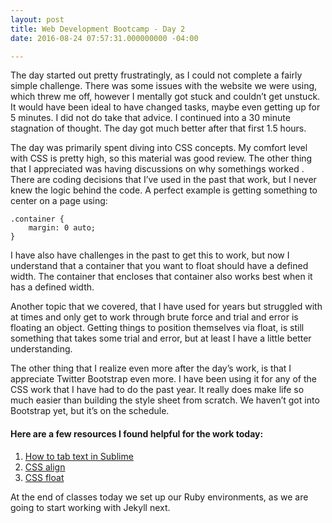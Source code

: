 ```yaml
---
layout: post
title: Web Development Bootcamp - Day 2
date: 2016-08-24 07:57:31.000000000 -04:00

---
```



<p class="p1">The day started out pretty frustratingly, as I could not complete a fairly simple challenge. There was some issues with the website we were using, which threw me off, however I mentally got stuck and couldn’t get unstuck. It would have been ideal to have changed tasks, maybe even getting up for 5 minutes. I did not do take that advice. I continued into a 30 minute stagnation of thought. The day got much better after that first 1.5 hours.</p>
<p class="p1">The day was primarily spent diving into CSS concepts. My comfort level with CSS is pretty high, so this material was good review. The other thing that I appreciated was having discussions on why somethings worked . There are coding decisions that I’ve used in the past that work, but I never knew the logic behind the code. A perfect example is getting something to center on a page using:</p>

```
.container {
    margin: 0 auto;
}
```
<p class="p1">I have also have challenges in the past to get this to work, but now I understand that a container that you want to float should have a defined width. The container that encloses that container also works best when it has a defined width.</p>
<p class="p1">Another topic that we covered, that I have used for years but struggled with at times and only get to work through brute force and trial and error is floating an object. Getting things to position themselves via float, is still something that takes some trial and error, but at least I have a little better understanding.</p>
<p class="p1">The other thing that I realize even more after the day’s work, is that I appreciate Twitter Bootstrap even more. I have been using it for any of the CSS work that I have had to do the past year. It really does make life so much easier than building the style sheet from scratch. We haven’t got into Bootstrap yet, but it’s on the schedule.</p>

#### Here are a few resources I found helpful for the work today:
1. <a href="http://superuser.com/questions/536768/how-to-shift-a-block-of-text-to-the-right-left-in-sublime-text-2">How to tab text in Sublime</a>
2. <a href="http://www.w3schools.com/css/css_align.asp"><span class="s2">CSS align</span></a>
3. <a href="http://www.w3schools.com/css/css_float.asp">CSS float</a>

<p class="p1">At the end of classes today we set up our Ruby environments, as we are going to start working with Jekyll next.</p>
